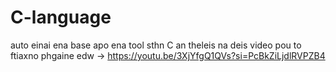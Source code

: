# C-language
auto einai ena base apo ena tool sthn C an theleis na deis video pou to ftiaxno phgaine edw -> https://youtu.be/3XjYfgQ1QVs?si=PcBkZiLjdlRVPZB4
